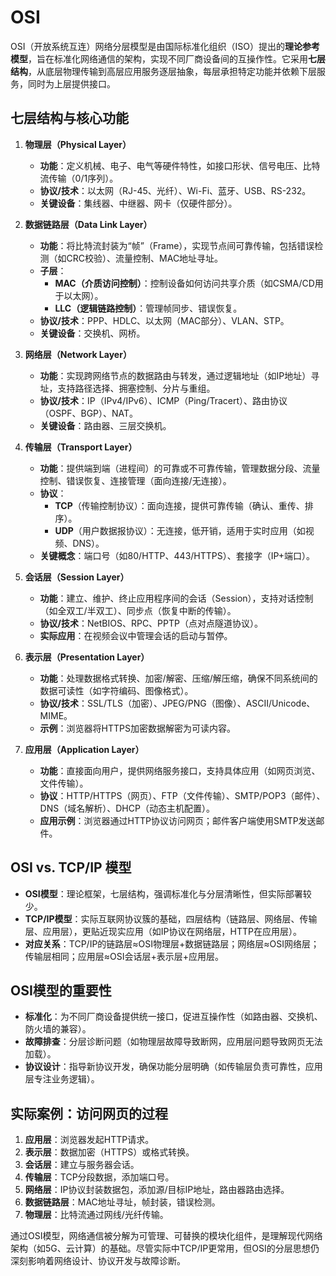 # OSI

OSI（开放系统互连）网络分层模型是由国际标准化组织（ISO）提出的**理论参考模型**，旨在标准化网络通信的架构，实现不同厂商设备间的互操作性。它采用**七层结构**，从底层物理传输到高层应用服务逐层抽象，每层承担特定功能并依赖下层服务，同时为上层提供接口。

## 七层结构与核心功能
1. **物理层（Physical Layer）**
    - **功能**：定义机械、电子、电气等硬件特性，如接口形状、信号电压、比特流传输（0/1序列）。
    - **协议/技术**：以太网（RJ-45、光纤）、Wi-Fi、蓝牙、USB、RS-232。
    - **关键设备**：集线器、中继器、网卡（仅硬件部分）。

2. **数据链路层（Data Link Layer）**
    - **功能**：将比特流封装为“帧”（Frame），实现节点间可靠传输，包括错误检测（如CRC校验）、流量控制、MAC地址寻址。
    - **子层**：
        - **MAC（介质访问控制）**：控制设备如何访问共享介质（如CSMA/CD用于以太网）。
        - **LLC（逻辑链路控制）**：管理帧同步、错误恢复。
    - **协议/技术**：PPP、HDLC、以太网（MAC部分）、VLAN、STP。
    - **关键设备**：交换机、网桥。

3. **网络层（Network Layer）**
    - **功能**：实现跨网络节点的数据路由与转发，通过逻辑地址（如IP地址）寻址，支持路径选择、拥塞控制、分片与重组。
    - **协议/技术**：IP（IPv4/IPv6）、ICMP（Ping/Tracert）、路由协议（OSPF、BGP）、NAT。
    - **关键设备**：路由器、三层交换机。

4. **传输层（Transport Layer）**
    - **功能**：提供端到端（进程间）的可靠或不可靠传输，管理数据分段、流量控制、错误恢复、连接管理（面向连接/无连接）。
    - **协议**：
        - **TCP**（传输控制协议）：面向连接，提供可靠传输（确认、重传、排序）。
        - **UDP**（用户数据报协议）：无连接，低开销，适用于实时应用（如视频、DNS）。
    - **关键概念**：端口号（如80/HTTP、443/HTTPS）、套接字（IP+端口）。

5. **会话层（Session Layer）**
    - **功能**：建立、维护、终止应用程序间的会话（Session），支持对话控制（如全双工/半双工）、同步点（恢复中断的传输）。
    - **协议/技术**：NetBIOS、RPC、PPTP（点对点隧道协议）。
    - **实际应用**：在视频会议中管理会话的启动与暂停。

6. **表示层（Presentation Layer）**
    - **功能**：处理数据格式转换、加密/解密、压缩/解压缩，确保不同系统间的数据可读性（如字符编码、图像格式）。
    - **协议/技术**：SSL/TLS（加密）、JPEG/PNG（图像）、ASCII/Unicode、MIME。
    - **示例**：浏览器将HTTPS加密数据解密为可读内容。

7. **应用层（Application Layer）**
    - **功能**：直接面向用户，提供网络服务接口，支持具体应用（如网页浏览、文件传输）。
    - **协议**：HTTP/HTTPS（网页）、FTP（文件传输）、SMTP/POP3（邮件）、DNS（域名解析）、DHCP（动态主机配置）。
    - **应用示例**：浏览器通过HTTP协议访问网页；邮件客户端使用SMTP发送邮件。

## OSI vs. TCP/IP 模型
- **OSI模型**：理论框架，七层结构，强调标准化与分层清晰性，但实际部署较少。
- **TCP/IP模型**：实际互联网协议簇的基础，四层结构（链路层、网络层、传输层、应用层），更贴近现实应用（如IP协议在网络层，HTTP在应用层）。
- **对应关系**：TCP/IP的链路层≈OSI物理层+数据链路层；网络层≈OSI网络层；传输层相同；应用层≈OSI会话层+表示层+应用层。

## OSI模型的重要性
- **标准化**：为不同厂商设备提供统一接口，促进互操作性（如路由器、交换机、防火墙的兼容）。
- **故障排查**：分层诊断问题（如物理层故障导致断网，应用层问题导致网页无法加载）。
- **协议设计**：指导新协议开发，确保功能分层明确（如传输层负责可靠性，应用层专注业务逻辑）。

## 实际案例：访问网页的过程
1. **应用层**：浏览器发起HTTP请求。
2. **表示层**：数据加密（HTTPS）或格式转换。
3. **会话层**：建立与服务器会话。
4. **传输层**：TCP分段数据，添加端口号。
5. **网络层**：IP协议封装数据包，添加源/目标IP地址，路由器路由选择。
6. **数据链路层**：MAC地址寻址，帧封装，错误检测。
7. **物理层**：比特流通过网线/光纤传输。

通过OSI模型，网络通信被分解为可管理、可替换的模块化组件，是理解现代网络架构（如5G、云计算）的基础。尽管实际中TCP/IP更常用，但OSI的分层思想仍深刻影响着网络设计、协议开发与故障诊断。